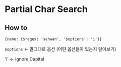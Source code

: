 # Partial Char Search

## How to

```
{name: {$regex: 'sehwan', '$options': 'i'}}
```

`$options` <- 말그대로 옵션 (어떤 옵션들이 있는지 알아보기)

'i' <- ignore Capital

